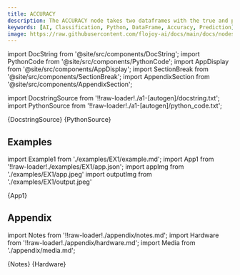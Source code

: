 ```yaml
---
title: ACCURACY
description: The ACCURACY node takes two dataframes with the true and predicted labels from a classification task, and indicates what proportion of the predictions were correct. These dataframes should both be single columns.
keywords: [AI, Classification, Python, DataFrame, Accuracy, Prediction]
image: https://raw.githubusercontent.com/flojoy-ai/docs/main/docs/nodes/AI_ML/CLASSIFICATION/ACCURACY/examples/EX1/output.jpeg
---
```


[//]: # (Custom component imports)

import DocString from '@site/src/components/DocString';
import PythonCode from '@site/src/components/PythonCode';
import AppDisplay from '@site/src/components/AppDisplay';
import SectionBreak from '@site/src/components/SectionBreak';
import AppendixSection from '@site/src/components/AppendixSection';

[//]: # (Docstring)

import DocstringSource from '!!raw-loader!./a1-[autogen]/docstring.txt';
import PythonSource from '!!raw-loader!./a1-[autogen]/python_code.txt';

<DocString>{DocstringSource}</DocString>
<PythonCode GLink='AI_ML/CLASSIFICATION/ACCURACY/ACCURACY.py'>{PythonSource}</PythonCode>

<SectionBreak />

[//]: # (Examples)

## Examples

import Example1 from './examples/EX1/example.md';
import App1 from '!!raw-loader!./examples/EX1/app.json';
import appImg from './examples/EX1/app.jpeg'
import outputImg from './examples/EX1/output.jpeg'

<AppDisplay 
    nodeLabel='ACCURACY'
    appImg={appImg}
    outputImg={outputImg}
    >
    {App1}
</AppDisplay>

<Example1 />

<SectionBreak />

[//]: # (Appendix)

## Appendix

import Notes from '!!raw-loader!./appendix/notes.md';
import Hardware from '!!raw-loader!./appendix/hardware.md';
import Media from './appendix/media.md';

<AppendixSection index={0} folderPath='nodes/AI_ML/CLASSIFICATION/ACCURACY/appendix/'>{Notes}</AppendixSection>
<AppendixSection index={1} folderPath='nodes/AI_ML/CLASSIFICATION/ACCURACY/appendix/'>{Hardware}</AppendixSection>
<AppendixSection index={2} folderPath='nodes/AI_ML/CLASSIFICATION/ACCURACY/appendix/'><Media/></AppendixSection>
